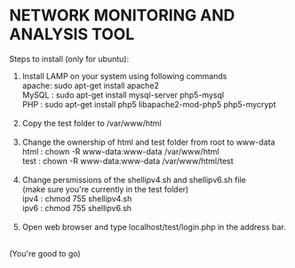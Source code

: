 <h1>NETWORK MONITORING AND ANALYSIS TOOL</h1>
	
Steps to install (only for ubuntu):
<ol>
<li> Install LAMP on your system using following commands<br>
	apache: sudo apt-get install apache2<br>
	MySQL : sudo apt-get install mysql-server php5-mysql<br>
	PHP   : sudo apt-get install php5 libapache2-mod-php5 php5-mycrypt<br>
<br>
</li>
<li>Copy the test folder to /var/www/html<br>
<br>
</li>
<li>Change the ownership of html and test folder from root to www-data<br>
	html  : chown -R www-data:www-data /var/www/html<br>
	test  :	chown -R www-data:www-data /var/www/html/test<br>
<br>
</li>
<li>Change persmissions of the shellipv4.sh and shellipv6.sh file<br>
	(make sure you're currently in the test folder)<br>
	ipv4  : chmod 755 shellipv4.sh<br>
	ipv6  : chmod 755 shellipv6.sh<br>
<br>
</li>
<li>Open web browser and type localhost/test/login.php in the address bar.<br>
<br>
</li>
</ol>
(You're good to go) 
